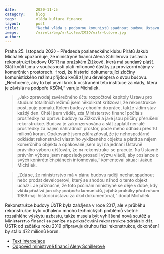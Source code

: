 ```yaml
---
date:         2020-11-25
category:     blog
tags:         vláda kultura finance
layout:       post
title:        "Nechá vláda s podporou komunistů spadnout budovu Ústavu pro studium totalitních režimů?"
image:        /assets/img/articles/2020/ustr-budova.jpg
author:       
---
```




Praha 25. listopadu 2020 – Předseda poslaneckého klubu Pirátů Jakub Michálek upozorňuje, že ministryně financí Alena Schillerová zastavila rekonstrukci budovy ÚSTR na pražském Žižkově, která má sundaný plášť. Stát kvůli tomu v současnosti platí milionové částky za provizorní nájmy v komerčních prostorech. Hrozí, že historici dokumentující zločiny komunistického režimu přijdou kvůli zájmu developera o svou budovu. „Nechceme, aby to byl první krok k odstranění této instituce za vlády, která je závislá na podpoře KSČM,“ varuje Michálek.

> „Jako zpravodaj závěrečného účtu rozpočtové kapitoly Ústavu pro studium totalitních režimů jsem několikrát kritizoval, že rekonstrukce postupuje pomalu. Kolem budovy chodím do práce, takže vidím stav každý den. Chtěl jsem vědět, zda Ministerstvo financí počítá s prostředky na opravu budovy na Žižkově a jaké jsou příčiny přerušení rekonstrukce. Budova je zakonzervována a stát zaplatil nemalé prostředky za nájem náhradních prostor, podle mého odhadu přes 10 milionů korun. Opakovaně jsem zdůrazňoval, že je nehospodárné odkládat rekonstrukci vlastního vyklizeného objektu a platit za nájem komerčního objektu a opakovaně jsem byl na jednání Ústavně právního výboru ujišťován, že na rekonstrukci se pracuje. Na Ústavně právním výboru jsem naposledy prosadil výzvu vládě, aby poslance o svých konkrétních plánech informovala,“ komentoval situaci Jakub Michálek. 

> „Zdá se, že ministerstvo má v plánu budovu raději nechat spadnout nebo prodat developerovi, který se shodou náhod o tento objekt uchází. Je příznačné, že toto počínání ministryně se děje v době, kdy vláda přežívá jen díky podpoře komunistů, jejichž praktiky před rokem 1989 mají historici ústavu za úkol dokumentovat,“ dodal Michálek.

Rekonstrukce budovy ÚSTR byla zahájena v roce 2017, ale v průběhu rekonstrukce bylo odhaleno mnoho technických problémů včetně rozsáhlého výskytu azbestu, takže musela být vyhlášená nová soutěž a Ministerstvo financí se peníze na pokračování rekonstrukce zdráhalo dát. ÚSTR od začátku roku 2019 připravuje druhou fázi rekonstrukce, dokončení by stálo 472 milionů korun. 

* [Text interpelace](https://pirati.cz/assets/pdf/interpelace-ustr.pdf)
* [Odpověď ministryně financí Aleny Schillerové](https://pirati.cz/assets/pdf/odpoved-ustr.pdf)
